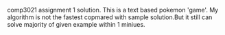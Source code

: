 comp3021 assignment 1 solution.
This is a text based pokemon 'game'.
My algorithm is not the fastest copmared with sample solution.But it still can solve majority of given example within 1 miniues.
